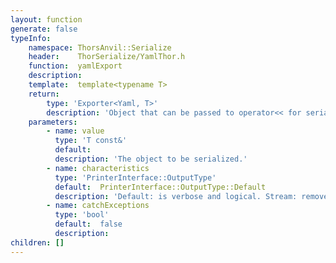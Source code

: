 ```yaml
---
layout: function
generate: false
typeInfo:
    namespace: ThorsAnvil::Serialize
    header:    ThorSerialize/YamlThor.h
    function:  yamlExport
    description: 
    template:  template<typename T> 
    return:
        type: 'Exporter<Yaml, T>'
        description: 'Object that can be passed to operator<< for serialization.'
    parameters:
        - name: value
          type: 'T const&'
          default: 
          description: 'The object to be serialized.'
        - name: characteristics
          type: 'PrinterInterface::OutputType'
          default:  PrinterInterface::OutputType::Default
          description: 'Default: is verbose and logical. Stream: remove all white space.'
        - name: catchExceptions
          type: 'bool'
          default:  false 
          description: 
children: []
---
```

